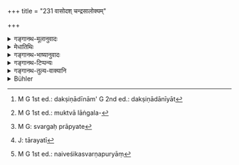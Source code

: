 +++
title = "231 वासोदश् चन्द्रसालोक्यम्"

+++

<details><summary>गङ्गानथ-मूलानुवादः</summary>

The giver of cloth obtains resemblance to the Moon, the giver of horse resemblance to horse-owners, the giver of the ox great good fortune, and the giver of the cow toe region of the Sun.—(231)
</details>

<details><summary>मेधातिथिः</summary>

चन्द्र इव् लोक्यते सर्वस्य प्रियदर्शनो भवति । इतिहासदर्शने **चन्द्रलोको** नाम स्वर्गस्थानविशेषस् तम् आप्नोति । **अश्विनाम्** अश्ववतां **सालोक्यं** बह्वश्वतां प्राप्नोति । दर्शने पुनर् अश्विनोर् लोकम् आप्नोति । **अनड्वान्** पुङ्गवः शकटवहनसमर्थस् तं ददतः **पुष्टा** महती **श्रीर्** गोऽजाविधनधान्यादिसंपद् भवति । **ब्रध्न** आदित्यस् तस्य **विष्टपं** स्थानम् आप्नोति । महातेजाः सर्वस्योपरि भवति । स्वर्गो वा ब्रध्नविष्टपम् । स्मृत्यन्तरे ऽनसो विशेषाश्रयः फलविशेषः श्रूयते ।

- हेमशृङ्गी रूप्यखुरा सुशीला वस्त्रसंवृता ।

- सकांस्यपात्रा दातव्या क्षीरिणी गौः सदक्षिणा ॥ (य्ध् १.२०३)

"सुदक्षिणा" इति पाठे ऽन्यद् अपि सुवर्णादि तत्र दातव्यम् । शोभनार्थे वा सुशब्दः पठितव्यः । सा गौः शोभना दक्षिणादानम्[^२८२] । "कांस्योपदोहा" इति पाठान्तरम् । कांस्यं नाम परिमाणविशेषः । तत्रोपदुह्यते बहुक्षीरेत्यर्थः । "मुक्तालाङ्गलभूषितां[^२८३] भूमिं तु रूपसंच्छन्नां कृत्वा" इत्यादिस्मृत्यन्तरदृष्टो विधिः फलविशेषार्थिनाश्रयणीयः । तथा-


[^२८३]:
     M G 1st ed.: muktvā lāṅgala-


[^२८२]:
     M G 1st ed.: dakṣiṇādīnām' G 2nd ed.: dakṣiṇādānīyāt

- कपिला चेत् तारयति भूय आ सप्तमात् कुलात् ।

- सवत्सा रोमतुल्यानि युगान्य् उभ्यतोमुखी ॥ (य्ध् १.२०४–०५)

वत्सवत्याः कपिलाया दान एतत् फलम् । उभयतोमुखी दीयमाना रोमतुल्यानि वर्षसहस्राणि स्वर्गं प्रापयति[^२८४] तारयति[^२८५] पापान् मोचयति । भारते सर्वफलं गोदानम् उक्तम् । वार्यादीन्य् अपि स्वर्गफलानि श्रूयन्ते । 


[^२८५]:
     J: tārayatī


[^२८४]:
     M G: svargaḥ prāpyate

- भूमिपश्वन्नवस्त्राम्भस्तिलसर्पिष्प्रतिश्रयान् ।

- नैवेशिकम् अथ स्वर्णं[^२८६] दत्वा स्वर्गे महीयते ॥ (य्ध् १.२०८)


[^२८६]:
     M G 1st ed.: naiveśikasvarṇapuryāṃ

नैवेशिकं वेश्म ॥ ४.२३१ ॥
</details>

<details><summary>गङ्गानथ-भाष्यानुवादः</summary>

He comes to look like—just as pleasing to look at as—the Moon. According to the Purāṇas, the meaning would be that he reaches that particular region in Heaven which is called the ‘Region of the Moon.’

‘*Resemblance to horse-owners*;’—*i.e*., he obtains many horses. According to the Purāṇa,—‘he obtains the region of the Ashwins.’

‘*Ox*’ is the male animal, capable of pulling carts; he who gives this, obtains ‘*great good fortune*’;—*i.e*., acquires excellent cattle, sheep, riches and grain.

‘*Bradhna*’ is the *Sun*; he obtains the region of the Sun; *i.e*., he becomes endowed with great effulgence, superior to everything else. Or, the ‘*region* *of* *the Sun*’ may stand for Heaven.

Another Smṛti-text (Yājñavalkya, Achara, 204) describes special results arising from the giving of particular kinds of cows:—‘A milch cow, with golden horns and silvered hoofs, quiet and covered with cloth, shall be given, along with a *kāṃsya* vessel, accompanied with a proper fee.’ If we read ‘*sa-dakṣiṇā*,’ the meaning will be that gold and other things shall be given as additional gifts. Or, we may read ‘*su*’ for ‘*sa*’ (*i*. *e., ‘sudaksiṇā*),’ meaning *beautiful*; the meaning being that the cow given, as also the presents, shall be
*excellent*.—‘*kāṃsyopadohā* is another reading for ‘*sakāṃsyapatra*;’
‘*kāṃsya*’ standing for a particular measure; and the cow should give that much milk; *i.e*., she should give a large quantity of milk.

Further details of procedure have been laid down in other texts; such as—‘Her tail shall be adorned with pearls, the ground shall be covered with silver,’ and so forth; and these have to be observed by men desiring special results; as described in the text—‘The tawny cow with calf saves

one’s forefathers up to the seventh degree, and the double-faced cow (one just giving birth to a calf) for the same number of cycles as there are hairs on her body. The result here mentioned follows from the giving of the tawny cow; the double-faced cow, when given, leads to Heaven, for as many ‘thousand years’ as there are hairs on her body;—‘saves’ stands for *freeing from sin*.

In the Mahābhārata, the giving of the cow has been describes as bringing all kinds of rewards.

The giving of water, etc., also is found mentioned as bringing all kinds of rewards—‘Having given land, cattle, food, clothes, water, sesamum, butter, shelter, houses and gold—one shines in Heaven.’ ‘*Naiveśika*’ means *House*.—(231)
</details>

<details><summary>गङ्गानथ-टिप्पन्यः</summary>

This verse is quoted in *Parāśaramādhava* (Ācāra p. 177);—in *Aparārka* (p. 386);—in *Smṛtitattva* (II, p. 364);—in *Hemādri* (Dāna, p. 152);—and in *Dānakriyākaumudī* (p. 46).
</details>

<details><summary>गङ्गानथ-तुल्य-वाक्यानि</summary>

*Viṣṇu* (92.5.11, 12).—‘By giving away cows one obtains the heavenly
regions; the giver of a horse obtains the regions of the sun; the giver of clothes, the regions of the moon.’

*Yājñavalkya* (1.204, 206).—‘One should give away along with a fee, a
milch cow, which has golden horns and silvered hoofs, and is quiet and adorned with clothes, and accompanied by a *Kāṃsya* vessel.’

(Do.) (1.210).—(See above.)
</details>

<details><summary>Bühler</summary>

231	A giver of a garment a place in the world of the moon, a giver of a horse (asva) a place in the world of the Asvins, a giver of a draught-ox great good fortune, a giver of a cow the world of the sun;
</details>
